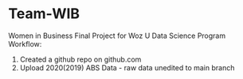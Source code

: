 # Team-WIB
Women in Business Final Project for Woz U Data Science Program
Workflow:
1. Created a github repo on github.com
2. Upload 2020(2019) ABS Data - raw data unedited to main branch
